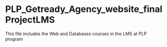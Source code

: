 # PLP_Getready_Agency_website_finalProjectLMS
This file includes the Web and Databases courses in the LMS at PLP program  

